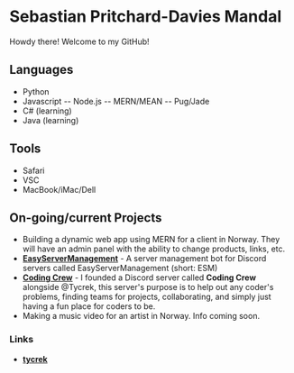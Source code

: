 # Sebastian Pritchard-Davies Mandal
Howdy there! Welcome to my GitHub!

## Languages
- Python
- Javascript
-- Node.js
-- MERN/MEAN
-- Pug/Jade
- C# (learning)
- Java (learning)

## Tools
- Safari
- VSC
- MacBook/iMac/Dell

## On-going/current Projects
- Building a dynamic web app using MERN for a client in Norway. They will have an admin panel with the ability to change products, links, etc.
- **[EasyServerManagement](https://github.com/sebastianmandal/EasyServerManagement)** - A server management bot for Discord servers called EasyServerManagement (short: ESM)
- **[Coding Crew](https://discord.gg/6Y93Gwd)** - I founded a Discord server called **Coding Crew** alongside @Tycrek, this server's purpose is to help out any coder's problems, finding teams for projects, collaborating, and simply just having a fun place for coders to be.
- Making a music video for an artist in Norway. Info coming soon.

### Links
- **[tycrek](https://github.com/tycrek)**
